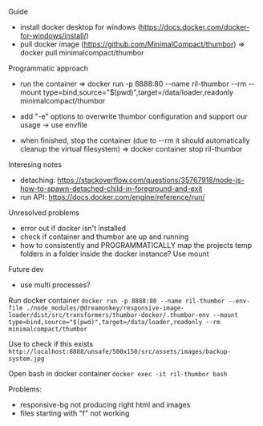 Guide

- install docker desktop for windows (https://docs.docker.com/docker-for-windows/install/)
- pull docker image (https://github.com/MinimalCompact/thumbor) => docker pull minimalcompact/thumbor

Programmatic approach

- run the container => docker run -p 8888:80 --name ril-thumbor --rm --mount type=bind,source="\$(pwd)",target=/data/loader,readonly minimalcompact/thumbor
- add "-e" options to overwrite thumbor configuration and support our usage -> use envfile

- when finished, stop the container (due to --rm it should automatically cleanup the virtual filesystem) => docker container stop ril-thumbor

Interesing notes

- detaching: https://stackoverflow.com/questions/35767918/node-js-how-to-spawn-detached-child-in-foreground-and-exit
- run API: https://docs.docker.com/engine/reference/run/

Unresolved problems

- error out if docker isn't installed
- check if container and thumbor are up and running
- how to consistently and PROGRAMMATICALLY map the projects temp folders in a folder inside the docker instance? Use mount

Future dev

- use multi processes?

Run docker container `docker run -p 8888:80 --name ril-thumbor --env-file ./node_modules/@dreamonkey/responsive-image-loader/dist/src/transformers/thumbor-docker/.thumbor-env --mount type=bind,source="$(pwd)",target=/data/loader,readonly --rm minimalcompact/thumbor`

Use to check if this exists `http://localhost:8888/unsafe/500x150/src/assets/images/backup-system.jpg`

Open bash in docker container `docker exec -it ril-thumbor bash`

Problems:

- responsive-bg not producing right html and images
- files starting with "f" not working
